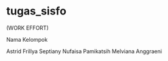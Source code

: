 tugas_sisfo
===========
(WORK EFFORT)

Nama Kelompok

Astrid Frillya Septiany
Nufaisa Pamikatsih
Melviana Anggraeni
